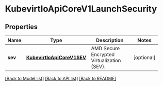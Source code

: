 # KubevirtIoApiCoreV1LaunchSecurity

## Properties
Name | Type | Description | Notes
------------ | ------------- | ------------- | -------------
**sev** | [**KubevirtIoApiCoreV1SEV**](KubevirtIoApiCoreV1SEV.md) | AMD Secure Encrypted Virtualization (SEV). | [optional] 

[[Back to Model list]](../README.md#documentation-for-models) [[Back to API list]](../README.md#documentation-for-api-endpoints) [[Back to README]](../README.md)


